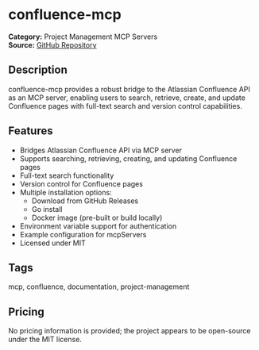 # confluence-mcp

**Category:** Project Management MCP Servers  
**Source:** [GitHub Repository](https://github.com/nguyenvanduocit/confluence-mcp)

## Description
confluence-mcp provides a robust bridge to the Atlassian Confluence API as an MCP server, enabling users to search, retrieve, create, and update Confluence pages with full-text search and version control capabilities.

## Features
- Bridges Atlassian Confluence API via MCP server
- Supports searching, retrieving, creating, and updating Confluence pages
- Full-text search functionality
- Version control for Confluence pages
- Multiple installation options:
  - Download from GitHub Releases
  - Go install
  - Docker image (pre-built or build locally)
- Environment variable support for authentication
- Example configuration for mcpServers
- Licensed under MIT

## Tags
mcp, confluence, documentation, project-management

## Pricing
No pricing information is provided; the project appears to be open-source under the MIT license.